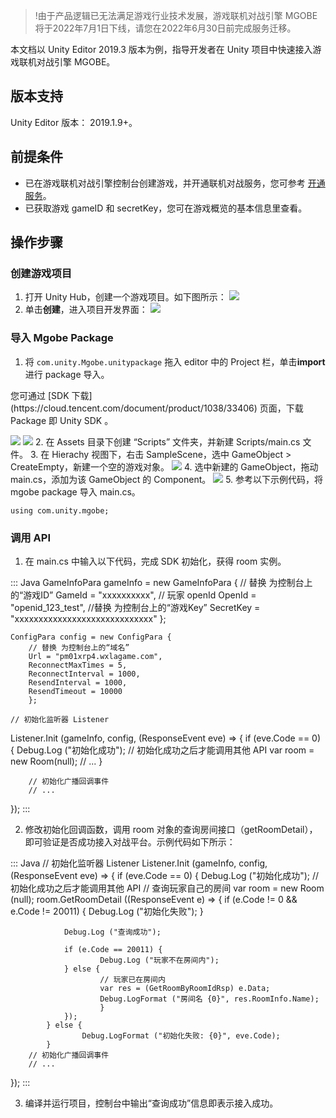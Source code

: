 >!由于产品逻辑已无法满足游戏行业技术发展，游戏联机对战引擎 MGOBE 将于2022年7月1日下线，请您在2022年6月30日前完成服务迁移。



本文档以 Unity Editor 2019.3 版本为例，指导开发者在 Unity 项目中快速接入游戏联机对战引擎 MGOBE。

## 版本支持
Unity Editor 版本： 2019.1.9+。

## 前提条件

- 已在游戏联机对战引擎控制台创建游戏，并开通联机对战服务，您可参考 [开通服务](https://cloud.tencent.com/document/product/1038/33299)。
- 已获取游戏 gameID 和 secretKey，您可在游戏概览的基本信息里查看。


## 操作步骤
### 创建游戏项目
1. 打开 Unity Hub，创建一个游戏项目。如下图所示：
![](https://main.qcloudimg.com/raw/4ef6bac33e204456e4a0870f8ff0186c.jpg)
2. 单击**创建**，进入项目开发界面：
![](https://main.qcloudimg.com/raw/714a449465bec007689a6c2325712356.jpg)



### 导入 Mgobe Package
1. 将 `com.unity.Mgobe.unitypackage` 拖入 editor 中的 Project 栏，单击**import**进行 package 导入。 


<dx-alert infotype="explain" title="">
您可通过 [SDK 下载](https://cloud.tencent.com/document/product/1038/33406) 页面，下载 Package 即 Unity SDK 。
</dx-alert>

![](https://main.qcloudimg.com/raw/77671c4601cd26f2cffdce577b802528.jpg)
![](https://main.qcloudimg.com/raw/2cc301f6917c6a7026558fb2ca920079.jpg)
2. 在 Assets 目录下创建 “Scripts” 文件夹，并新建 Scripts/main.cs 文件。
3. 在 Hierachy 视图下，右击 SampleScene，选中 GameObject > CreateEmpty，新建一个空的游戏对象。
![](https://main.qcloudimg.com/raw/333414f0b3ef02515c56d3546eb161aa.jpg)
4. 选中新建的 GameObject，拖动 main.cs，添加为该 GameObject 的 Component。
![](https://main.qcloudimg.com/raw/b83a9b0bbf7e46ebe09dca89383b016f.jpg)
5. 参考以下示例代码，将 mgobe package 导入 main.cs。
```
using com.unity.mgobe;
```

### 调用 API 
1. 在 main.cs 中输入以下代码，完成 SDK 初始化，获得 room 实例。
<dx-codeblock>
:::  Java
GameInfoPara gameInfo = new GameInfoPara {
		// 替换 为控制台上的“游戏ID”
		GameId = "xxxxxxxxxx",
		// 玩家 openId
		OpenId = "openid_123_test",
		//替换 为控制台上的“游戏Key”
		SecretKey = "xxxxxxxxxxxxxxxxxxxxxxxxxxxxx"
		};
	
	ConfigPara config = new ConfigPara {
		// 替换 为控制台上的“域名”
		Url = "pm01xrp4.wxlagame.com",
		ReconnectMaxTimes = 5,
		ReconnectInterval = 1000,
		ResendInterval = 1000,
		ResendTimeout = 10000
		};
		
	// 初始化监听器 Listener
Listener.Init (gameInfo, config, (ResponseEvent eve) => {
		if (eve.Code == 0) {
				Debug.Log ("初始化成功");
				// 初始化成功之后才能调用其他 API
				var room = new Room(null);
				// ...
		}

		// 初始化广播回调事件
		// ...
});
:::
</dx-codeblock>

2. 修改初始化回调函数，调用 room 对象的查询房间接口（getRoomDetail），即可验证是否成功接入对战平台。示例代码如下所示：
<dx-codeblock>
:::  Java
// 初始化监听器 Listener
Listener.Init (gameInfo, config, (ResponseEvent eve) => {
		if (eve.Code == 0) {
			Debug.Log ("初始化成功");
			// 初始化成功之后才能调用其他 API
			// 查询玩家自己的房间
			var room = new Room (null);
			room.GetRoomDetail ((ResponseEvent e) => {
				if (e.Code != 0 && e.Code != 20011) {
						Debug.Log ("初始化失败");
				}

				Debug.Log ("查询成功");

				if (e.Code == 20011) {
						Debug.Log ("玩家不在房间内");
				} else {
						// 玩家已在房间内
						var res = (GetRoomByRoomIdRsp) e.Data;
						Debug.LogFormat ("房间名 {0}", res.RoomInfo.Name);
						}
				});
			} else {
					Debug.LogFormat ("初始化失败: {0}", eve.Code);
			}
		// 初始化广播回调事件
		// ...
});
:::
</dx-codeblock>



3. 编译并运行项目，控制台中输出“查询成功”信息即表示接入成功。
